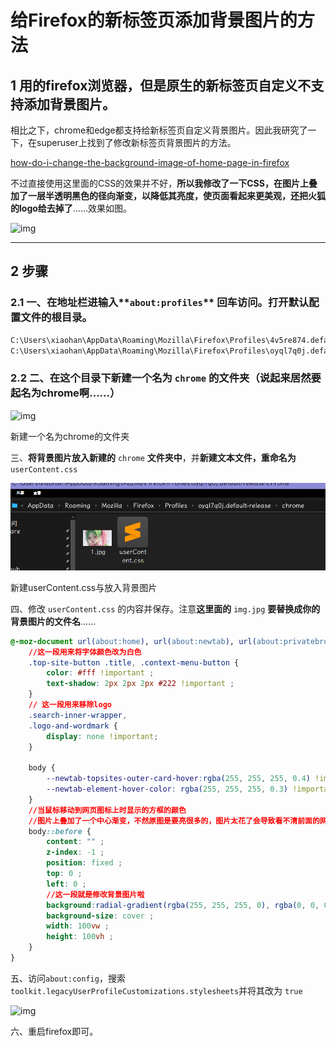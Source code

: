 # 给Firefox的新标签页添加背景图片的方法

## 1 用的firefox浏览器，但是**原生的新标签页自定义不支持添加背景图片**。

相比之下，chrome和edge都支持给新标签页自定义背景图片。因此我研究了一下，在superuser上找到了修改新标签页背景图片的方法。

[how-do-i-change-the-background-image-of-home-page-in-firefox](https://superuser.com/questions/1495946/how-do-i-change-the-background-image-of-home-page-in-firefox)

不过直接使用这里面的CSS的效果并不好，**所以我修改了一下CSS，在图片上叠加了一层半透明黑色的径向渐变，以降低其亮度，使页面看起来更美观，还把火狐的logo给去掉了**……效果如图。

![img](https://pic4.zhimg.com/80/v2-a9f302f1aa5641ba14854e1d18217a37_720w.jpg)

------

## 2 步骤

### 2.1 一、在地址栏进输入**`about:profiles`** 回车访问。**打开默认配置文件的根目录。**

```bash
C:\Users\xiaohan\AppData\Roaming\Mozilla\Firefox\Profiles\4v5re874.default\chrome 有时不生效，放到下面
C:\Users\xiaohan\AppData\Roaming\Mozilla\Firefox\Profiles\oyql7q0j.default-release\chrome
```

### 2.2 二、在这个目录下**新建一个名为** `chrome` **的文件夹**（说起来居然要起名为chrome啊……）

![img](https://pic1.zhimg.com/80/v2-26dcfe6d673727684805baf2e13cf090_720w.webp)

新建一个名为chrome的文件夹

三、**将背景图片放入新建的** `chrome` **文件夹中**，并**新建文本文件，重命名为** `userContent.css` 

![image-20230708114928097](imgs/image-20230708114928097.png)

新建userContent.css与放入背景图片

四、修改 `userContent.css` 的内容并保存。注意**这里面的** `img.jpg` **要替换成你的背景图片的文件名**……

```css
@-moz-document url(about:home), url(about:newtab), url(about:privatebrowsing) {
    //这一段用来将字体颜色改为白色
    .top-site-button .title, .context-menu-button {
        color: #fff !important ;
        text-shadow: 2px 2px 2px #222 !important ;
    }
    // 这一段用来移除logo
    .search-inner-wrapper,
    .logo-and-wordmark {
        display: none !important;
    }

    body {
        --newtab-topsites-outer-card-hover:rgba(255, 255, 255, 0.4) !important;
        --newtab-element-hover-color: rgba(255, 255, 255, 0.3) !important;
    }
	//当鼠标移动到网页图标上时显示的方框的颜色
	//图片上叠加了一个中心渐变，不然原图是要亮很多的，图片太花了会导致看不清前面的网页按钮
    body::before {
        content: "" ;
        z-index: -1 ;
        position: fixed ;
        top: 0 ;
        left: 0 ;
        //这一段就是修改背景图片啦
        background:radial-gradient(rgba(255, 255, 255, 0), rgba(0, 0, 0, 0.75)), no-repeat url(img.jpg) center ;
        background-size: cover ;
        width: 100vw ;
        height: 100vh ;
    }
}
```



五、访问`about:config`，搜索`toolkit.legacyUserProfileCustomizations.stylesheets`并将其改为 `true` 

![img](https://pic2.zhimg.com/80/v2-0c240f40566b35b52ddcb17b8cdf02cd_720w.webp)

六、重启firefox即可。
